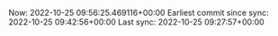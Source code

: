 Now: 2022-10-25 09:56:25.469116+00:00 Earliest commit since sync: 2022-10-25 09:42:56+00:00 Last sync: 2022-10-25 09:27:57+00:00
